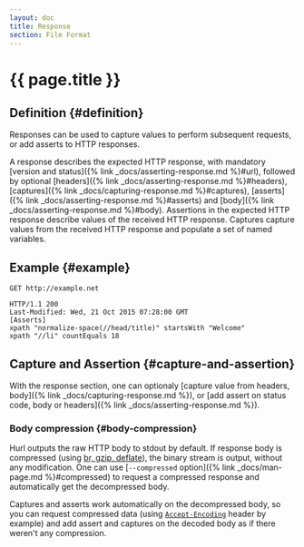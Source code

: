 ```yaml
---
layout: doc
title: Response
section: File Format
---
```

# {{ page.title }}

## Definition {#definition}

Responses can be used to capture values to perform subsequent requests, or add asserts to HTTP responses.

A response describes the expected HTTP response, with mandatory [version and status]({% link _docs/asserting-response.md %}#url), 
followed by optional [headers]({% link _docs/asserting-response.md %}#headers), [captures]({% link 
_docs/capturing-response.md %}#captures),
[asserts]({% link _docs/asserting-response.md %}#asserts) and [body]({% link _docs/asserting-response.md %}#body). 
Assertions in the expected HTTP response describe values of the received HTTP response. Captures capture values from the
received HTTP response and populate a set of named variables.

## Example {#example}

```hurl
GET http://example.net

HTTP/1.1 200
Last-Modified: Wed, 21 Oct 2015 07:28:00 GMT
[Asserts]
xpath "normalize-space(//head/title)" startsWith "Welcome"
xpath "//li" countEquals 18
```

## Capture and Assertion {#capture-and-assertion}

With the response section, one can optionaly [capture value from headers, body]({% link _docs/capturing-response.md %}),
 or [add assert on status code, body or headers]({% link _docs/asserting-response.md %}).
 
### Body compression {#body-compression}

Hurl outputs the raw HTTP body to stdout by default. If response body is compressed (using [br, gzip, deflate](https://developer.mozilla.org/en-US/docs/Web/HTTP/Headers/Accept-Encoding)),
 the binary stream is output, without any modification. One can use [`--compressed` option]({% link _docs/man-page.md
  %}#compressed) to request a compressed response and automatically get the decompressed body. 

Captures and asserts work automatically on the decompressed body, so you can request compressed data (using [`Accept-Encoding`](https://developer.mozilla.org/en-US/docs/Web/HTTP/Headers/Accept-Encoding)
 header by example) and add assert and captures on the decoded body as if there weren't any compression.   